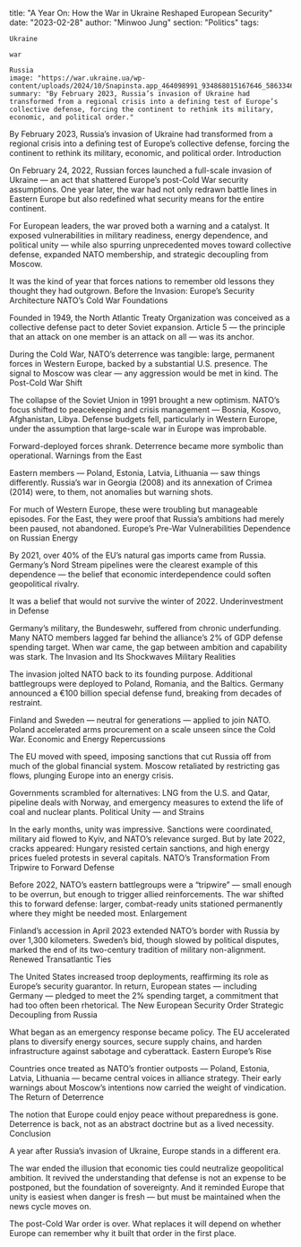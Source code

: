 title: "A Year On: How the War in Ukraine Reshaped European Security"
date: "2023-02-28"
author: "Minwoo Jung"
section: "Politics"
tags:

    Ukraine

    war

    Russia
    image: "https://war.ukraine.ua/wp-content/uploads/2024/10/Snapinsta.app_464098991_934868015167646_5863346680071950506_n_1080.jpg"
    summary: "By February 2023, Russia’s invasion of Ukraine had transformed from a regional crisis into a defining test of Europe’s collective defense, forcing the continent to rethink its military, economic, and political order."

By February 2023, Russia’s invasion of Ukraine had transformed from a regional crisis into a defining test of Europe’s collective defense, forcing the continent to rethink its military, economic, and political order.
Introduction

On February 24, 2022, Russian forces launched a full-scale invasion of Ukraine — an act that shattered Europe’s post-Cold War security assumptions. One year later, the war had not only redrawn battle lines in Eastern Europe but also redefined what security means for the entire continent.

For European leaders, the war proved both a warning and a catalyst. It exposed vulnerabilities in military readiness, energy dependence, and political unity — while also spurring unprecedented moves toward collective defense, expanded NATO membership, and strategic decoupling from Moscow.

It was the kind of year that forces nations to remember old lessons they thought they had outgrown.
Before the Invasion: Europe’s Security Architecture
NATO’s Cold War Foundations

Founded in 1949, the North Atlantic Treaty Organization was conceived as a collective defense pact to deter Soviet expansion. Article 5 — the principle that an attack on one member is an attack on all — was its anchor.

During the Cold War, NATO’s deterrence was tangible: large, permanent forces in Western Europe, backed by a substantial U.S. presence. The signal to Moscow was clear — any aggression would be met in kind.
The Post-Cold War Shift

The collapse of the Soviet Union in 1991 brought a new optimism. NATO’s focus shifted to peacekeeping and crisis management — Bosnia, Kosovo, Afghanistan, Libya. Defense budgets fell, particularly in Western Europe, under the assumption that large-scale war in Europe was improbable.

Forward-deployed forces shrank. Deterrence became more symbolic than operational.
Warnings from the East

Eastern members — Poland, Estonia, Latvia, Lithuania — saw things differently. Russia’s war in Georgia (2008) and its annexation of Crimea (2014) were, to them, not anomalies but warning shots.

For much of Western Europe, these were troubling but manageable episodes. For the East, they were proof that Russia’s ambitions had merely been paused, not abandoned.
Europe’s Pre-War Vulnerabilities
Dependence on Russian Energy

By 2021, over 40% of the EU’s natural gas imports came from Russia. Germany’s Nord Stream pipelines were the clearest example of this dependence — the belief that economic interdependence could soften geopolitical rivalry.

It was a belief that would not survive the winter of 2022.
Underinvestment in Defense

Germany’s military, the Bundeswehr, suffered from chronic underfunding. Many NATO members lagged far behind the alliance’s 2% of GDP defense spending target. When war came, the gap between ambition and capability was stark.
The Invasion and Its Shockwaves
Military Realities

The invasion jolted NATO back to its founding purpose. Additional battlegroups were deployed to Poland, Romania, and the Baltics. Germany announced a €100 billion special defense fund, breaking from decades of restraint.

Finland and Sweden — neutral for generations — applied to join NATO. Poland accelerated arms procurement on a scale unseen since the Cold War.
Economic and Energy Repercussions

The EU moved with speed, imposing sanctions that cut Russia off from much of the global financial system. Moscow retaliated by restricting gas flows, plunging Europe into an energy crisis.

Governments scrambled for alternatives: LNG from the U.S. and Qatar, pipeline deals with Norway, and emergency measures to extend the life of coal and nuclear plants.
Political Unity — and Strains

In the early months, unity was impressive. Sanctions were coordinated, military aid flowed to Kyiv, and NATO’s relevance surged. But by late 2022, cracks appeared: Hungary resisted certain sanctions, and high energy prices fueled protests in several capitals.
NATO’s Transformation
From Tripwire to Forward Defense

Before 2022, NATO’s eastern battlegroups were a “tripwire” — small enough to be overrun, but enough to trigger allied reinforcements. The war shifted this to forward defense: larger, combat-ready units stationed permanently where they might be needed most.
Enlargement

Finland’s accession in April 2023 extended NATO’s border with Russia by over 1,300 kilometers. Sweden’s bid, though slowed by political disputes, marked the end of its two-century tradition of military non-alignment.
Renewed Transatlantic Ties

The United States increased troop deployments, reaffirming its role as Europe’s security guarantor. In return, European states — including Germany — pledged to meet the 2% spending target, a commitment that had too often been rhetorical.
The New European Security Order
Strategic Decoupling from Russia

What began as an emergency response became policy. The EU accelerated plans to diversify energy sources, secure supply chains, and harden infrastructure against sabotage and cyberattack.
Eastern Europe’s Rise

Countries once treated as NATO’s frontier outposts — Poland, Estonia, Latvia, Lithuania — became central voices in alliance strategy. Their early warnings about Moscow’s intentions now carried the weight of vindication.
The Return of Deterrence

The notion that Europe could enjoy peace without preparedness is gone. Deterrence is back, not as an abstract doctrine but as a lived necessity.
Conclusion

A year after Russia’s invasion of Ukraine, Europe stands in a different era.

The war ended the illusion that economic ties could neutralize geopolitical ambition. It revived the understanding that defense is not an expense to be postponed, but the foundation of sovereignty. And it reminded Europe that unity is easiest when danger is fresh — but must be maintained when the news cycle moves on.

The post-Cold War order is over. What replaces it will depend on whether Europe can remember why it built that order in the first place.
